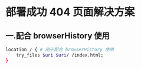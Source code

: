 # 部署成功 404 页面解决方案

## 一.配合 browserHistory 使用

```bash
location / { # 用于配合 browserHistory 使用
    try_files $uri $uri/ /index.html;
}
```
